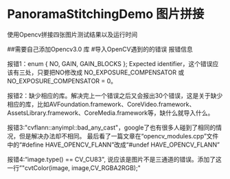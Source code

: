 # PanoramaStitchingDemo 图片拼接
使用Opencv拼接四张图片测试结果以及运行时间

##需要自己添加Opencv3.0 库
#导入OpenCV遇到的的错误
报错信息

报错1：enum { NO, GAIN, GAIN_BLOCKS }; Expected identifier，这个错误应该有三处，只要把NO修改成 NO_EXPOSURE_COMPENSATOR 或 NO_EXPOSURE_COMPENSATOR = 0。

报错2：缺少相应的库。解决完上一个错误之后又会报出30个错误，这是关于缺少相应的库，比如AVFoundation.framework、CoreVideo.framework、 AssetsLibrary.framework、CoreMedia.framework等，缺什么就导入什么。

报错3:"cvflann::anyimpl::bad_any_cast"，google了也有很多人碰到了相同的情况，但是解决办法却不相同。
最后看了一篇文章在“opencv_modules.cpp”文件中的“#define HAVE_OPENCV_FLANN”改成“#undef HAVE_OPENCV_FLANN”

报错4:“image.type() == CV_CU83", 说应该是图片不是三通道的错误。添加了这一行”"cvtColor(image, image,CV_RGBA2RGB);"
